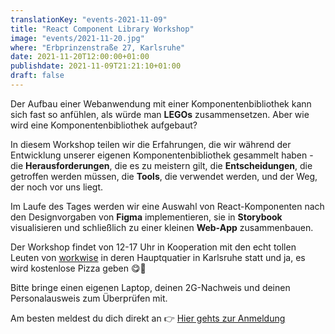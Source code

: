 ```yaml
---
translationKey: "events-2021-11-09"
title: "React Component Library Workshop"
image: "events/2021-11-20.jpg"
where: "Erbprinzenstraße 27, Karlsruhe"
date: 2021-11-20T12:00:00+01:00
publishdate: 2021-11-09T21:21:10+01:00
draft: false
---
```


Der Aufbau einer Webanwendung mit einer Komponentenbibliothek kann sich fast so anfühlen, als würde man **LEGOs** zusammensetzen. Aber wie wird eine Komponentenbibliothek aufgebaut?

In diesem Workshop teilen wir die Erfahrungen, die wir während der Entwicklung unserer eigenen Komponentenbibliothek gesammelt haben - die **Herausforderungen**, die es zu meistern gilt, die **Entscheidungen**, die getroffen werden müssen, die **Tools**, die verwendet werden, und der Weg, der noch vor uns liegt.

Im Laufe des Tages werden wir eine Auswahl von React-Komponenten nach den Designvorgaben von **Figma** implementieren, sie in **Storybook** visualisieren und schließlich zu einer kleinen **Web-App** zusammenbauen.

Der Workshop findet von 12-17 Uhr in Kooperation mit den echt tollen Leuten von [workwise](https://www.workwise.io/) in deren Hauptquatier in Karlsruhe statt und ja, es wird kostenlose Pizza geben 😋🍕

Bitte bringe einen eigenen Laptop, deinen 2G-Nachweis und deinen Personalausweis zum Überprüfen mit.

Am besten meldest du dich direkt an 👉 [Hier gehts zur Anmeldung](https://forms.gle/TRiHaJKrv8AeTRLX9)
